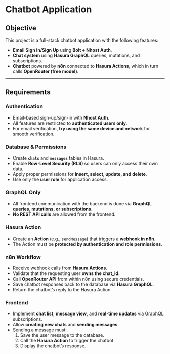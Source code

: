 # Chatbot Application

## Objective
This project is a full-stack chatbot application with the following features:

- **Email Sign In/Sign Up** using **Bolt + Nhost Auth**.
- **Chat system** using **Hasura GraphQL** queries, mutations, and subscriptions.
- **Chatbot** powered by **n8n** connected to **Hasura Actions**, which in turn calls **OpenRouter (free model)**.

---

## Requirements

### Authentication
- Email-based sign-up/sign-in with **Nhost Auth**.
- All features are restricted to **authenticated users only**.
- For email verification, **try using the same device and network** for smooth verification.

### Database & Permissions
- Create **`chats`** and **`messages`** tables in Hasura.
- Enable **Row-Level Security (RLS)** so users can only access their own data.
- Apply proper permissions for **insert, select, update, and delete**.
- Use only the **user role** for application access.

### GraphQL Only
- All frontend communication with the backend is done via **GraphQL queries, mutations, or subscriptions**.
- **No REST API calls** are allowed from the frontend.

### Hasura Action
- Create an **Action** (e.g., `sendMessage`) that triggers a **webhook in n8n**.
- The Action must be **protected by authentication and role permissions**.

### n8n Workflow
- Receive webhook calls from **Hasura Actions**.
- Validate that the requesting user **owns the chat_id**.
- Call **OpenRouter API** from within n8n using secure credentials.
- Save chatbot responses back to the database via **Hasura GraphQL**.
- Return the chatbot’s reply to the Hasura Action.

### Frontend
- Implement **chat list**, **message view**, and **real-time updates** via GraphQL subscriptions.
- Allow **creating new chats** and **sending messages**.
- Sending a message must:
  1. Save the user message to the database.
  2. Call the **Hasura Action** to trigger the chatbot.
  3. Display the chatbot’s response.


